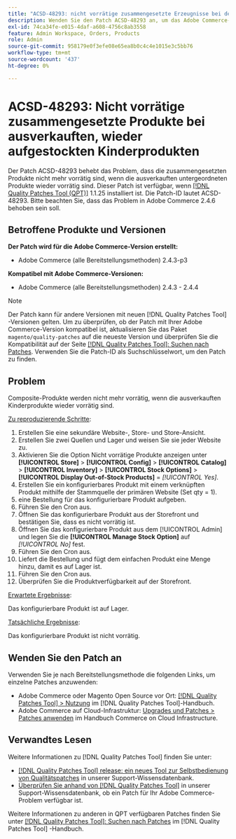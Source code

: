 ```yaml
---
title: "ACSD-48293: nicht vorrätige zusammengesetzte Erzeugnisse bei der Wiederbestockung ausverkaufter kindergesicherter Produkte"
description: Wenden Sie den Patch ACSD-48293 an, um das Adobe Commerce-Problem zu beheben, bei dem die zusammengesetzten Produkte nicht mehr vorrätig sind, wenn die ausverkauften untergeordneten Produkte wieder vorrätig sind.
exl-id: 74ca34fe-e015-4daf-a608-4756c8ab3558
feature: Admin Workspace, Orders, Products
role: Admin
source-git-commit: 958179e0f3efe08e65ea8b0c4c4e1015e3c5bb76
workflow-type: tm+mt
source-wordcount: '437'
ht-degree: 0%

---
```


# ACSD-48293: Nicht vorrätige zusammengesetzte Produkte bei ausverkauften, wieder aufgestockten Kinderprodukten

Der Patch ACSD-48293 behebt das Problem, dass die zusammengesetzten Produkte nicht mehr vorrätig sind, wenn die ausverkauften untergeordneten Produkte wieder vorrätig sind. Dieser Patch ist verfügbar, wenn [[!DNL Quality Patches Tool (QPT)]](/help/announcements/adobe-commerce-announcements/magento-quality-patches-released-new-tool-to-self-serve-quality-patches.md) 1.1.25 installiert ist. Die Patch-ID lautet ACSD-48293. Bitte beachten Sie, dass das Problem in Adobe Commerce 2.4.6 behoben sein soll.

## Betroffene Produkte und Versionen

**Der Patch wird für die Adobe Commerce-Version erstellt:**

* Adobe Commerce (alle Bereitstellungsmethoden) 2.4.3-p3

**Kompatibel mit Adobe Commerce-Versionen:**

* Adobe Commerce (alle Bereitstellungsmethoden) 2.4.3 - 2.4.4

>[!NOTE]
>
>Der Patch kann für andere Versionen mit neuen [!DNL Quality Patches Tool] -Versionen gelten. Um zu überprüfen, ob der Patch mit Ihrer Adobe Commerce-Version kompatibel ist, aktualisieren Sie das Paket `magento/quality-patches` auf die neueste Version und überprüfen Sie die Kompatibilität auf der Seite [[!DNL Quality Patches Tool]: Suchen nach Patches](https://experienceleague.adobe.com/tools/commerce-quality-patches/index.html). Verwenden Sie die Patch-ID als Suchschlüsselwort, um den Patch zu finden.

## Problem

Composite-Produkte werden nicht mehr vorrätig, wenn die ausverkauften Kinderprodukte wieder vorrätig sind.

<u>Zu reproduzierende Schritte</u>:

1. Erstellen Sie eine sekundäre Website-, Store- und Store-Ansicht.
1. Erstellen Sie zwei Quellen und Lager und weisen Sie sie jeder Website zu.
1. Aktivieren Sie die Option Nicht vorrätige Produkte anzeigen unter **[!UICONTROL Store]** > **[!UICONTROL Config]** > **[!UICONTROL Catalog]** > **[!UICONTROL Inventory]** > **[!UICONTROL Stock Options]** > **[!UICONTROL Display Out-of-Stock Products]** = *[!UICONTROL Yes]*.
1. Erstellen Sie ein konfigurierbares Produkt mit einem verknüpften Produkt mithilfe der Stammquelle der primären Website (Set qty = 1).
1. eine Bestellung für das konfigurierbare Produkt aufgeben.
1. Führen Sie den Cron aus.
1. Öffnen Sie das konfigurierbare Produkt aus der Storefront und bestätigen Sie, dass es nicht vorrätig ist.
1. Öffnen Sie das konfigurierbare Produkt aus dem [!UICONTROL Admin] und legen Sie die **[!UICONTROL Manage Stock Option]** auf *[!UICONTROL No]* fest.
1. Führen Sie den Cron aus.
1. Liefert die Bestellung und fügt dem einfachen Produkt eine Menge hinzu, damit es auf Lager ist.
1. Führen Sie den Cron aus.
1. Überprüfen Sie die Produktverfügbarkeit auf der Storefront.

<u>Erwartete Ergebnisse</u>:

Das konfigurierbare Produkt ist auf Lager.

<u>Tatsächliche Ergebnisse</u>:

Das konfigurierbare Produkt ist nicht vorrätig.

## Wenden Sie den Patch an

Verwenden Sie je nach Bereitstellungsmethode die folgenden Links, um einzelne Patches anzuwenden:

* Adobe Commerce oder Magento Open Source vor Ort: [[!DNL Quality Patches Tool] > Nutzung](https://experienceleague.adobe.com/docs/commerce-operations/tools/quality-patches-tool/usage.html) im [!DNL Quality Patches Tool]-Handbuch.
* Adobe Commerce auf Cloud-Infrastruktur: [Upgrades und Patches > Patches anwenden](https://experienceleague.adobe.com/docs/commerce-cloud-service/user-guide/develop/upgrade/apply-patches.html) im Handbuch Commerce on Cloud Infrastructure.

## Verwandtes Lesen

Weitere Informationen zu [!DNL Quality Patches Tool] finden Sie unter:

* [[!DNL Quality Patches Tool] release: ein neues Tool zur Selbstbedienung von Qualitätspatches](/help/announcements/adobe-commerce-announcements/magento-quality-patches-released-new-tool-to-self-serve-quality-patches.md) in unserer Support-Wissensdatenbank.
* [Überprüfen Sie anhand von  [!DNL Quality Patches Tool]](/help/support-tools/patches-available-in-qpt-tool/check-patch-for-magento-issue-with-magento-quality-patches.md) in unserer Support-Wissensdatenbank, ob ein Patch für Ihr Adobe Commerce-Problem verfügbar ist.

Weitere Informationen zu anderen in QPT verfügbaren Patches finden Sie unter [[!DNL Quality Patches Tool]: Suchen nach Patches](https://experienceleague.adobe.com/tools/commerce-quality-patches/index.html) im [!DNL Quality Patches Tool] -Handbuch.
